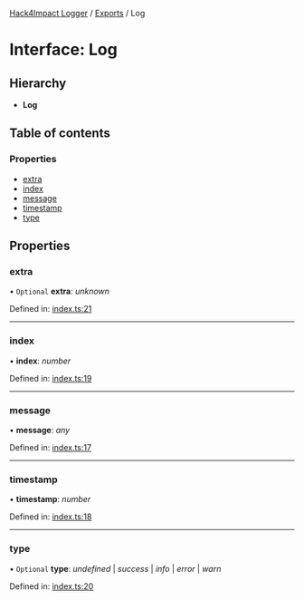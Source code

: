 [Hack4Impact Logger](https://github.com/hack4impact/logger/tree/main/docs/README.md) / [Exports](https://github.com/hack4impact/logger/tree/main/docs/modules.md) / Log

# Interface: Log

## Hierarchy

- **Log**

## Table of contents

### Properties

- [extra](https://github.com/hack4impact/logger/tree/main/docs/interfaces/log.md#extra)
- [index](https://github.com/hack4impact/logger/tree/main/docs/interfaces/log.md#index)
- [message](https://github.com/hack4impact/logger/tree/main/docs/interfaces/log.md#message)
- [timestamp](https://github.com/hack4impact/logger/tree/main/docs/interfaces/log.md#timestamp)
- [type](https://github.com/hack4impact/logger/tree/main/docs/interfaces/log.md#type)

## Properties

### extra

• `Optional` **extra**: _unknown_

Defined in: [index.ts:21](https://github.com/hack4impact/logger/blob/fc6accd/src/index.ts#L21)

---

### index

• **index**: _number_

Defined in: [index.ts:19](https://github.com/hack4impact/logger/blob/fc6accd/src/index.ts#L19)

---

### message

• **message**: _any_

Defined in: [index.ts:17](https://github.com/hack4impact/logger/blob/fc6accd/src/index.ts#L17)

---

### timestamp

• **timestamp**: _number_

Defined in: [index.ts:18](https://github.com/hack4impact/logger/blob/fc6accd/src/index.ts#L18)

---

### type

• `Optional` **type**: _undefined_ \| _success_ \| _info_ \| _error_ \| _warn_

Defined in: [index.ts:20](https://github.com/hack4impact/logger/blob/fc6accd/src/index.ts#L20)
